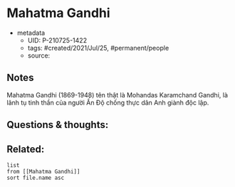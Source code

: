 ---
---

# Mahatma Gandhi

- metadata
	- UID: P-210725-1422
	- tags: #created/2021/Jul/25, #permanent/people 
	- source: 

## Notes
Mahatma Gandhi (1869-1948) tên thật là Mohandas Karamchand Gandhi, là lãnh tụ tinh thần của người Ấn Độ chống thực dân Anh giành độc lập.

## Questions & thoughts:

## Related:
```dataview
list
from [[Mahatma Gandhi]]
sort file.name asc
```
